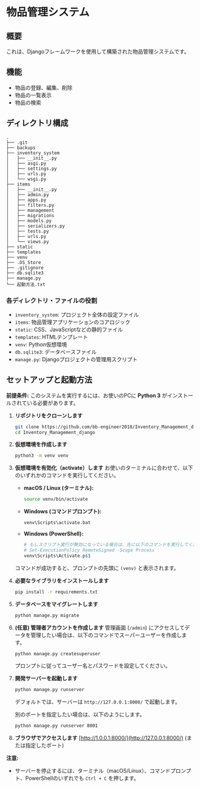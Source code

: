 # 物品管理システム

## 概要

これは、Djangoフレームワークを使用して構築された物品管理システムです。

## 機能

* 物品の登録、編集、削除
* 物品の一覧表示
* 物品の検索

## ディレクトリ構成

```
.
├── .git
├── backups
├── inventory_system
│   ├── __init__.py
│   ├── asgi.py
│   ├── settings.py
│   ├── urls.py
│   └── wsgi.py
├── items
│   ├── __init__.py
│   ├── admin.py
│   ├── apps.py
│   ├── filters.py
│   ├── management
│   ├── migrations
│   ├── models.py
│   ├── serializers.py
│   ├── tests.py
│   ├── urls.py
│   └── views.py
├── static
├── templates
├── venv
├── .DS_Store
├── .gitignore
├── db.sqlite3
├── manage.py
└── 起動方法.txt
```

### 各ディレクトリ・ファイルの役割

*   `inventory_system`: プロジェクト全体の設定ファイル
*   `items`: 物品管理アプリケーションのコアロジック
*   `static`: CSS、JavaScriptなどの静的ファイル
*   `templates`: HTMLテンプレート
*   `venv`: Python仮想環境
*   `db.sqlite3`: データベースファイル
*   `manage.py`: Djangoプロジェクトの管理用スクリプト

## セットアップと起動方法

**前提条件:** このシステムを実行するには、お使いのPCに **Python 3** がインストールされている必要があります。

1.  **リポジトリをクローンします**
    ```bash
    git clone https://github.com/bb-engineer2018/Inventory_Management_django.git
    cd Inventory_Management_django
    ```

2.  **仮想環境を作成します**
    ```bash
    python3 -m venv venv
    ```

3.  **仮想環境を有効化（activate）します**
    お使いのターミナルに合わせて、以下のいずれかのコマンドを実行してください。

    *   **macOS / Linux (ターミナル):**
        ```bash
        source venv/bin/activate
        ```

    *   **Windows (コマンドプロンプト):**
        ```batch
        venv\Scripts\activate.bat
        ```

    *   **Windows (PowerShell):**
        ```powershell
        # もしスクリプト実行が無効になっている場合は、先に以下のコマンドを実行してください。
        # Set-ExecutionPolicy RemoteSigned -Scope Process
        venv\Scripts\Activate.ps1
        ```
    コマンドが成功すると、プロンプトの先頭に `(venv)` と表示されます。

4.  **必要なライブラリをインストールします**
    ```bash
    pip install -r requirements.txt
    ```

5.  **データベースをマイグレートします**
    ```bash
    python manage.py migrate
    ```

6.  **(任意) 管理者アカウントを作成します**
    管理画面 (`/admin`) にアクセスしてデータを管理したい場合は、以下のコマンドでスーパーユーザーを作成します。
    ```bash
    python manage.py createsuperuser
    ```
    プロンプトに従ってユーザー名とパスワードを設定してください。

7.  **開発サーバーを起動します**
    ```bash
    python manage.py runserver
    ```
    デフォルトでは、サーバーは `http://127.0.0.1:8000/` で起動します。

    別のポートを指定したい場合は、以下のようにします。
    ```bash
    python manage.py runserver 8001
    ```

7.  **ブラウザでアクセスします**
    [http://1.0.0.1:8000/](http://127.0.0.1:8000/) (または指定したポート)

**注意:**

*   サーバーを停止するには、ターミナル（macOS/Linux）、コマンドプロンプト、PowerShellのいずれでも `Ctrl + C` を押します。


